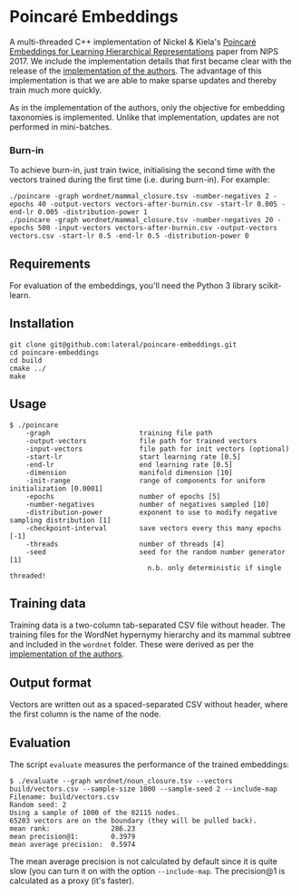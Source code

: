 # Poincaré Embeddings
A multi-threaded C++ implementation of Nickel &amp; Kiela's [Poincaré Embeddings for Learning Hierarchical Representations](https://papers.nips.cc/paper/7213-poincare-embeddings-for-learning-hierarchical-representations) paper from NIPS 2017.
We include the implementation details that first became clear with the release of the [implementation of the authors](https://github.com/facebookresearch/poincare-embeddings).  The advantage of this implementation is that we are able to make sparse updates and thereby train much more quickly.

As in the implementation of the authors, only the objective for embedding taxonomies is implemented.  Unlike that implementation, updates are not performed in mini-batches.

### Burn-in
To achieve burn-in, just train twice, initialising the second time with the vectors trained during the first time (i.e. during burn-in).  For example:

```
./poincare -graph wordnet/mammal_closure.tsv -number-negatives 2 -epochs 40 -output-vectors vectors-after-burnin.csv -start-lr 0.005 -end-lr 0.005 -distribution-power 1
./poincare -graph wordnet/mammal_closure.tsv -number-negatives 20 -epochs 500 -input-vectors vectors-after-burnin.csv -output-vectors vectors.csv -start-lr 0.5 -end-lr 0.5 -distribution-power 0
```

## Requirements

For evaluation of the embeddings, you'll need the Python 3 library scikit-learn.

## Installation

```
git clone git@github.com:lateral/poincare-embeddings.git
cd poincare-embeddings
cd build
cmake ../
make
```

## Usage

```
$ ./poincare
    -graph                      training file path
    -output-vectors             file path for trained vectors
    -input-vectors              file path for init vectors (optional)
    -start-lr                   start learning rate [0.5]
    -end-lr                     end learning rate [0.5]
    -dimension                  manifold dimension [10]
    -init-range                 range of components for uniform initialization [0.0001]
    -epochs                     number of epochs [5]
    -number-negatives           number of negatives sampled [10]
    -distribution-power         exponent to use to modify negative sampling distribution [1]
    -checkpoint-interval        save vectors every this many epochs [-1]
    -threads                    number of threads [4]
    -seed                       seed for the random number generator [1]
                                  n.b. only deterministic if single threaded!
```

## Training data

Training data is a two-column tab-separated CSV file without header.  The training files for the  WordNet hypernymy hierarchy and its mammal subtree and included in the `wordnet` folder.  These were derived as per the [implementation of the authors](https://github.com/facebookresearch/poincare-embeddings).

## Output format

Vectors are written out as a spaced-separated CSV without header, where the first column is the name of the node.

## Evaluation

The script `evaluate` measures the performance of the trained embeddings:

```
$ ./evaluate --graph wordnet/noun_closure.tsv --vectors build/vectors.csv --sample-size 1000 --sample-seed 2 --include-map
Filename: build/vectors.csv
Random seed: 2
Using a sample of 1000 of the 82115 nodes.
65203 vectors are on the boundary (they will be pulled back).
mean rank:               286.23
mean precision@1:        0.3979
mean average precision:  0.5974
```

The mean average precision is not calculated by default since it is quite slow (you can turn it on with the option `--include-map`.  The precision@1 is calculated as a proxy (it's faster).
